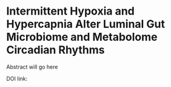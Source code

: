 # Intermittent Hypoxia and Hypercapnia Alter Luminal Gut Microbiome and Metabolome Circadian Rhythms

Abstract will go here

DOI link:
